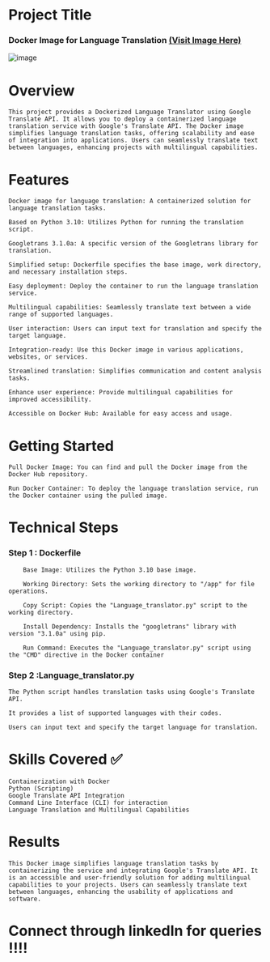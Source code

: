 # Project Title

 ### Docker Image for Language Translation [(Visit Image Here)](https://hub.docker.com/repository/docker/praveendecode/language-ai/general)

 ![image](https://github.com/praveendecode/Docker-languge-ai/assets/95226524/236d7cd6-f741-4d34-b1e7-0723eb8ed041)



 
# Overview

    This project provides a Dockerized Language Translator using Google Translate API. It allows you to deploy a containerized language translation service with Google's Translate API. The Docker image simplifies language translation tasks, offering scalability and ease of integration into applications. Users can seamlessly translate text between languages, enhancing projects with multilingual capabilities.
    
# Features

    Docker image for language translation: A containerized solution for language translation tasks.
    
    Based on Python 3.10: Utilizes Python for running the translation script.
    
    Googletrans 3.1.0a: A specific version of the Googletrans library for translation.
    
    Simplified setup: Dockerfile specifies the base image, work directory, and necessary installation steps.
    
    Easy deployment: Deploy the container to run the language translation service.
    
    Multilingual capabilities: Seamlessly translate text between a wide range of supported languages.
    
    User interaction: Users can input text for translation and specify the target language.
    
    Integration-ready: Use this Docker image in various applications, websites, or services.
    
    Streamlined translation: Simplifies communication and content analysis tasks.
    
    Enhance user experience: Provide multilingual capabilities for improved accessibility.
    
    Accessible on Docker Hub: Available for easy access and usage.

# Getting Started

    Pull Docker Image: You can find and pull the Docker image from the Docker Hub repository.

    Run Docker Container: To deploy the language translation service, run the Docker container using the pulled image.

# Technical Steps

### Step 1 : Dockerfile

        Base Image: Utilizes the Python 3.10 base image.
        
        Working Directory: Sets the working directory to "/app" for file operations.
        
        Copy Script: Copies the "Language_translator.py" script to the working directory.
        
        Install Dependency: Installs the "googletrans" library with version "3.1.0a" using pip.
        
        Run Command: Executes the "Language_translator.py" script using the "CMD" directive in the Docker container

### Step 2 :Language_translator.py

    The Python script handles translation tasks using Google's Translate API.
    
    It provides a list of supported languages with their codes.
    
    Users can input text and specify the target language for translation.

# Skills Covered ✅

    Containerization with Docker
    Python (Scripting)
    Google Translate API Integration
    Command Line Interface (CLI) for interaction
    Language Translation and Multilingual Capabilities

# Results

    This Docker image simplifies language translation tasks by containerizing the service and integrating Google's Translate API. It is an accessible and user-friendly solution for adding multilingual capabilities to your projects. Users can seamlessly translate text between languages, enhancing the usability of applications and software.

# Connect through linkedIn for queries !!!!

